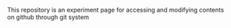 This repository is an experiment page for accessing and modifying contents on github through git system
